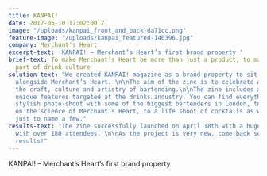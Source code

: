 ```yaml
---
title: KANPAI!
date: 2017-05-10 17:02:00 Z
image: "/uploads/kanpai_front_and_back-da71cc.png"
feature-image: "/uploads/kanpai_featured-140396.jpg"
company: Merchant's Heart
excerpt-text: 'KANPAI! – Merchant’s Heart’s first brand property '
brief-text: To make Merchant’s Heart be more than just a product, to make it an essential
  part of drink culture
solution-text: "We created KANPAI! magazine as a brand property to sit independently
  alongside Merchant’s Heart. \n\nThe aim of the zine is to celebrate and inspire
  the craft, culture and artistry of bartending.\n\nThe zine includes a series of
  unique features targeted at the drinks industry. You can find everything from a
  stylish photo-shoot with some of the biggest bartenders in London, to a comic strip
  on the science of Merchant’s Heart, to a life shoot of cocktails as works of art,
  just to name a few."
results-text: "The zine successfully launched on April 18th with a huge party in Soho
  with over 180 attendees. \n\nAs the project is very new, come back soon for more
  results!"
---
```


KANPAI! – Merchant’s Heart’s first brand property 